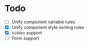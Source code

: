 # Todo

- [ ] Unify component variable rules
- [x] Unify component style sorting rules
- [x] `hidden` support
- [ ] Form support
